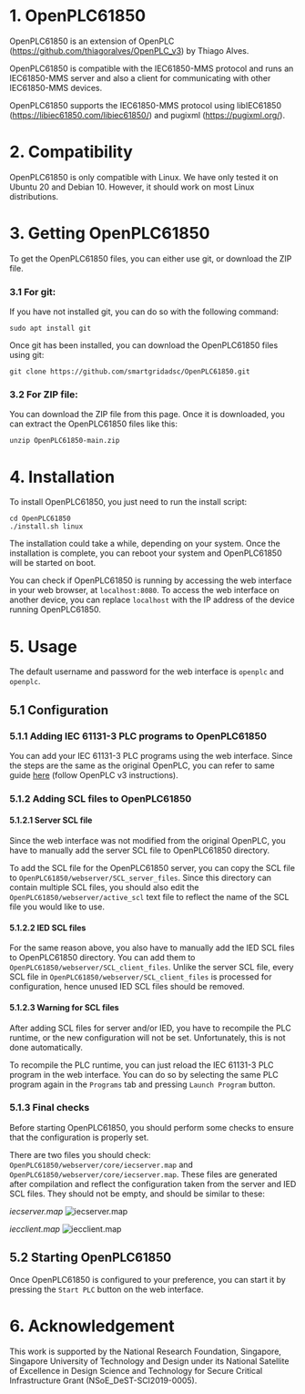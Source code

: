 
# 1. OpenPLC61850

OpenPLC61850 is an extension of OpenPLC (https://github.com/thiagoralves/OpenPLC_v3) by Thiago Alves. 

OpenPLC61850 is compatible with the IEC61850-MMS protocol and runs an IEC61850-MMS server and also a client for communicating with other IEC61850-MMS devices.

OpenPLC61850 supports the IEC61850-MMS protocol using libIEC61850 (https://libiec61850.com/libiec61850/) and pugixml (https://pugixml.org/).

# 2. Compatibility

OpenPLC61850 is only compatible with Linux. We have only tested it on Ubuntu 20 and Debian 10. However, it should work on most Linux distributions.

# 3. Getting OpenPLC61850

To get the OpenPLC61850 files, you can either use git, or download the ZIP file.

### 3.1 For git:
If you have not installed git, you can do so with the following command:
```
sudo apt install git
```
Once git has been installed, you can download the OpenPLC61850 files using git:
```
git clone https://github.com/smartgridadsc/OpenPLC61850.git
```

### 3.2 For ZIP file:
You can download the ZIP file from this page. Once it is downloaded, you can extract the OpenPLC61850 files like this:
```
unzip OpenPLC61850-main.zip
```

# 4. Installation

To install OpenPLC61850, you just need to run the install script:
```
cd OpenPLC61850
./install.sh linux
```
The installation could take a while, depending on your system. Once the installation is complete, you can reboot your system and OpenPLC61850 will be started on boot. 

You can check if OpenPLC61850 is running by accessing the web interface in your web browser, at `localhost:8080`. To access the web interface on another device, you can replace `localhost` with the IP address of the device running OpenPLC61850.

# 5. Usage

The default username and password for the web interface is `openplc` and `openplc`.

## 5.1 Configuration

### 5.1.1 Adding IEC 61131-3 PLC programs to OpenPLC61850
You can add your IEC 61131-3 PLC programs using the web interface. Since the steps are the same as the original OpenPLC, you can refer to same guide [here](https://www.openplcproject.com/reference/basics/upload) (follow OpenPLC v3 instructions).

### 5.1.2 Adding SCL files to OpenPLC61850

#### 5.1.2.1 Server SCL file
Since the web interface was not modified from the original OpenPLC, you have to manually add the server SCL file to OpenPLC61850 directory.

To add the SCL file for the OpenPLC61850 server, you can copy the SCL file to `OpenPLC61850/webserver/SCL_server_files`. Since this directory can contain multiple SCL files, you should also edit the `OpenPLC61850/webserver/active_scl` text file to reflect the name of the SCL file you would like to use.

#### 5.1.2.2 IED SCL files
For the same reason above, you also have to manually add the IED SCL files to OpenPLC61850 directory. You can add them to `OpenPLC61850/webserver/SCL_client_files`. Unlike the server SCL file, every SCL file in `OpenPLC61850/webserver/SCL_client_files` is processed for configuration, hence unused IED SCL files should be removed.

#### 5.1.2.3 Warning for SCL files
After adding SCL files for server and/or IED, you have to recompile the PLC runtime, or the new configuration will not be set. Unfortunately, this is not done automatically. 

To recompile the PLC runtime, you can just reload the IEC 61131-3 PLC program in the web interface. You can do so by selecting the same PLC program again in the `Programs` tab and pressing `Launch Program` button.

### 5.1.3 Final checks
Before starting OpenPLC61850, you should perform some checks to ensure that the configuration is properly set. 

There are two files you should check: `OpenPLC61850/webserver/core/iecserver.map` and `OpenPLC61850/webserver/core/iecserver.map`. These files are generated after compilation and reflect the configuration taken from the server and IED SCL files. They should not be empty, and should be similar to these:

*iecserver.map*
![iecserver.map](https://github.com/smartgridadsc/OpenPLC61850/blob/master/documentation/images/iecserver_map.png)

*iecclient.map*
![iecclient.map](https://github.com/smartgridadsc/OpenPLC61850/blob/master/documentation/images/iecclient_map.png)

## 5.2 Starting OpenPLC61850

Once OpenPLC61850 is configured to your preference, you can start it by pressing the `Start PLC` button on the web interface.

# 6. Acknowledgement

This work is supported by the National Research Foundation, Singapore, Singapore University of Technology and Design under its National Satellite of Excellence in Design Science and Technology for Secure Critical Infrastructure Grant (NSoE_DeST-SCI2019-0005).
